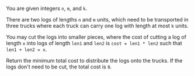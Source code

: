 You are given integers `n`, `m`, and `k`.

There are two logs of lengths `n` and `m` units, which need to be transported in three trucks where each truck can carry one log with length at most `k` units.

You may cut the logs into smaller pieces, where the cost of cutting a log of length `x` into logs of length `len1` and `len2` is `cost = len1 * len2` such that `len1 + len2 = x`.

Return the minimum total cost to distribute the logs onto the trucks. If the logs don't need to be cut, the total cost is `0`.